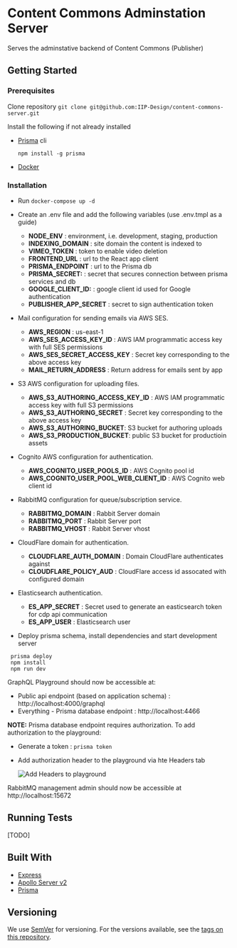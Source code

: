# Content Commons Adminstation Server

Serves the adminstative backend of Content Commons (Publisher)

## Getting Started

### Prerequisites

Clone repository `git clone git@github.com:IIP-Design/content-commons-server.git`

Install the following if not already installed

- [Prisma](https://www.prisma.io/) cli

  ```
  npm install -g prisma
  ```

- [Docker](https://www.docker.com/products/docker-desktop)

### Installation

- Run `docker-compose up -d`
- Create an .env file and add the following variables (use .env.tmpl as a guide)

  - **NODE_ENV** : environment, i.e. development, staging, production
  - **INDEXING_DOMAIN** : site domain the content is indexed to
  - **VIMEO_TOKEN** : token to enable video deletion
  - **FRONTEND_URL** : url to the React app client
  - **PRISMA_ENDPOINT** : url to the Prisma db
  - **PRISMA_SECRET:** : secret that secures connection between prisma services and db
  - **GOOGLE_CLIENT_ID:** : google client id used for Google authentication
  - **PUBLISHER_APP_SECRET** : secret to sign authentication token

- Mail configuration for sending emails via AWS SES.

  - **AWS_REGION** : us-east-1
  - **AWS_SES_ACCESS_KEY_ID** : AWS IAM programmatic access key with full SES permissions
  - **AWS_SES_SECRET_ACCESS_KEY** : Secret key corresponding to the above access key
  - **MAIL_RETURN_ADDRESS** : Return address for emails sent by app

- S3 AWS configuration for uploading files.

  - **AWS_S3_AUTHORING_ACCESS_KEY_ID** : AWS IAM programmatic access key with full S3 permissions
  - **AWS_S3_AUTHORING_SECRET** : Secret key corresponding to the above access key
  - **AWS_S3_AUTHORING_BUCKET**: S3 bucket for authoring uploads
  - **AWS_S3_PRODUCTION_BUCKET**: public S3 bucket for productioin assets

- Cognito AWS configuration for authentication.

  - **AWS_COGNITO_USER_POOLS_ID** : AWS Cognito pool id
  - **AWS_COGNITO_USER_POOL_WEB_CLIENT_ID** : AWS Cognito web client id
   
- RabbitMQ configuration for queue/subscription service.

  - **RABBITMQ_DOMAIN** : Rabbit Server domain
  - **RABBITMQ_PORT** : Rabbit Server port
  - **RABBITMQ_VHOST** : Rabbit Server vhost

- CloudFlare domain for authentication.

  - **CLOUDFLARE_AUTH_DOMAIN** : Domain CloudFlare authenticates against
  - **CLOUDFLARE_POLICY_AUD** : CloudFlare access id assocated with configured domain

- Elasticsearch authentication.

  - **ES_APP_SECRET** : Secret used to generate an easticsearch token for cdp api communication
  - **ES_APP_USER** : Elasticsearch user

- Deploy prisma schema, install dependencies and start development server

```
 prisma deploy
 npm install
 npm run dev
```

GraphQL Playground should now be accessible at:

- Public api endpoint (based on application schema) : http://localhost:4000/graphql
- Everything - Prisma database endpoint : http://localhost:4466

**NOTE:**
Prisma database endpoint requires authorization. To add authorization to the playground:

- Generate a token : `prisma token`
- Add authorization header to the playground via hte Headers tab

  ![Add Headers to playground](docs/headers.jpg)

RabbitMQ management admin should now be accessible at http://localhost:15672

## Running Tests

[TODO]

## Built With

- [Express](https://expressjs.com/)
- [Apollo Server v2](https://www.apollographql.com/docs/apollo-server/)
- [Prisma](https://www.prisma.io/)

## Versioning

We use [SemVer](http://semver.org/) for versioning. For the versions available, see the [tags on this repository](https://github.com/IIP-Design/content-commons-server/tags).
